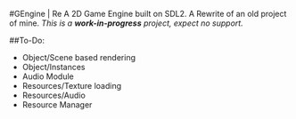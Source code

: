 ﻿#GEngine | Re
A 2D Game Engine built on SDL2.
A Rewrite of an old project of mine.
*This is a __work-in-progress__ project, expect no support.*

##To-Do:
* Object/Scene based rendering
* Object/Instances
* Audio Module
* Resources/Texture loading
* Resources/Audio
* Resource Manager